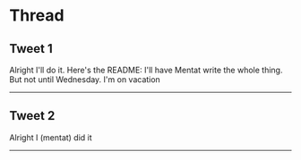 # Thread

## Tweet 1

Alright I'll do it. Here's the README: I'll have Mentat write the whole thing. But not until Wednesday. I'm on vacation

---

## Tweet 2

Alright I (mentat) did it

---

